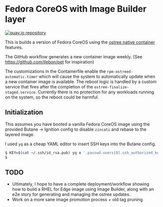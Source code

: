 # Fedora CoreOS with Image Builder layer

[![quay.io repository](https://img.shields.io/badge/updated-2022--10--11-green)](https://quay.io/repository/miabbott/fcos-image-builder)

This is builds a version of Fedora CoreOS using the [ostree native container](https://fedoraproject.org/wiki/Changes/OstreeNativeContainer)
features.

The GitHub workflow generates a new container image weekly. (See <https://github.com/jlebon/pet> for inspiration)

The customizations in the Containerfile enable the `rpm-ostreed-automatic.timer` which will cause the system to automatically update when a new container image is available.
The reboot logic is handled by a custom service that fires after the completion of the `ostree-finalize-staged.service`.
Currently there is no protection for any workloads running on the system, so the reboot could be harmful.

## Initialization

This assumes you have booted a vanilla Fedora CoreOS image using the provided Butane -> Ignition config to disable `zincati` and rebase to the layered image.

I used `yq` as a cheap YAML editor to insert SSH keys into the Butane config.

```bash
$ KEY=$(cat ~/.ssh/id_rsa.pub) yq e '.passwd.users[0].ssh_authorized_keys[0] = strenv(KEY)' ignition.bu | butane --pretty --strict > ignition.json
$
```

## TODO

- Ultimately, I hope to have a complete deployment/workflow showing how to build a RHEL for Edge image using Image Builder, along with an e2e story for generating
and managing the ostree updates.
- Work on a more sane image promotion process + old tag pruning
